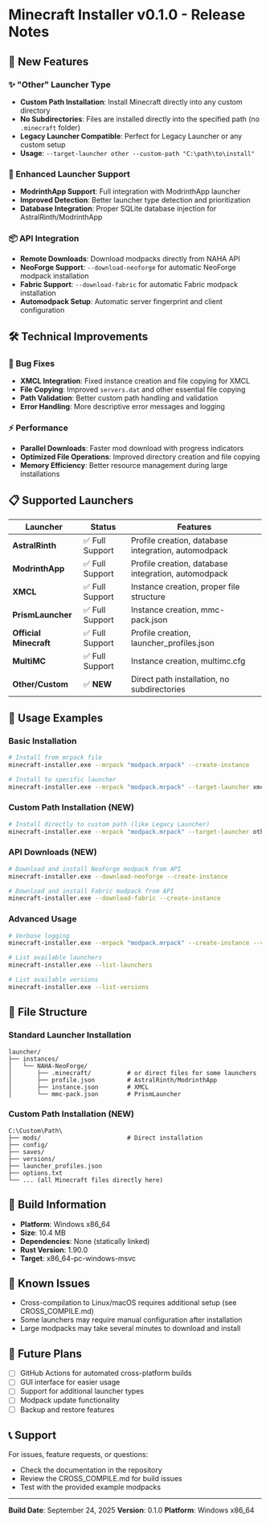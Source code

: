 # Minecraft Installer v0.1.0 - Release Notes

## 🎉 New Features

### ✨ "Other" Launcher Type

- **Custom Path Installation**: Install Minecraft directly into any custom directory
- **No Subdirectories**: Files are installed directly into the specified path (no `.minecraft` folder)
- **Legacy Launcher Compatible**: Perfect for Legacy Launcher or any custom setup
- **Usage**: `--target-launcher other --custom-path "C:\path\to\install"`

### 🔧 Enhanced Launcher Support

- **ModrinthApp Support**: Full integration with ModrinthApp launcher
- **Improved Detection**: Better launcher type detection and prioritization
- **Database Integration**: Proper SQLite database injection for AstralRinth/ModrinthApp

### 📦 API Integration

- **Remote Downloads**: Download modpacks directly from NAHA API
- **NeoForge Support**: `--download-neoforge` for automatic NeoForge modpack installation
- **Fabric Support**: `--download-fabric` for automatic Fabric modpack installation
- **Automodpack Setup**: Automatic server fingerprint and client configuration

## 🛠️ Technical Improvements

### 🐛 Bug Fixes

- **XMCL Integration**: Fixed instance creation and file copying for XMCL
- **File Copying**: Improved `servers.dat` and other essential file copying
- **Path Validation**: Better custom path handling and validation
- **Error Handling**: More descriptive error messages and logging

### ⚡ Performance

- **Parallel Downloads**: Faster mod download with progress indicators
- **Optimized File Operations**: Improved directory creation and file copying
- **Memory Efficiency**: Better resource management during large installations

## 📋 Supported Launchers

| Launcher               | Status          | Features                                            |
| ---------------------- | --------------- | --------------------------------------------------- |
| **AstralRinth**        | ✅ Full Support | Profile creation, database integration, automodpack |
| **ModrinthApp**        | ✅ Full Support | Profile creation, database integration, automodpack |
| **XMCL**               | ✅ Full Support | Instance creation, proper file structure            |
| **PrismLauncher**      | ✅ Full Support | Instance creation, mmc-pack.json                    |
| **Official Minecraft** | ✅ Full Support | Profile creation, launcher_profiles.json            |
| **MultiMC**            | ✅ Full Support | Instance creation, multimc.cfg                      |
| **Other/Custom**       | ✅ **NEW**      | Direct path installation, no subdirectories         |

## 🚀 Usage Examples

### Basic Installation

```bash
# Install from mrpack file
minecraft-installer.exe --mrpack "modpack.mrpack" --create-instance

# Install to specific launcher
minecraft-installer.exe --mrpack "modpack.mrpack" --target-launcher xmcl --create-instance
```

### Custom Path Installation (NEW)

```bash
# Install directly to custom path (like Legacy Launcher)
minecraft-installer.exe --mrpack "modpack.mrpack" --target-launcher other --custom-path "C:\Games\Minecraft" --create-instance
```

### API Downloads (NEW)

```bash
# Download and install NeoForge modpack from API
minecraft-installer.exe --download-neoforge --create-instance

# Download and install Fabric modpack from API
minecraft-installer.exe --download-fabric --create-instance
```

### Advanced Usage

```bash
# Verbose logging
minecraft-installer.exe --mrpack "modpack.mrpack" --create-instance --verbose

# List available launchers
minecraft-installer.exe --list-launchers

# List available versions
minecraft-installer.exe --list-versions
```

## 📁 File Structure

### Standard Launcher Installation

```
launcher/
├── instances/
│   └── NAHA-NeoForge/
│       ├── .minecraft/          # or direct files for some launchers
│       ├── profile.json         # AstralRinth/ModrinthApp
│       ├── instance.json        # XMCL
│       └── mmc-pack.json        # PrismLauncher
```

### Custom Path Installation (NEW)

```
C:\Custom\Path\
├── mods/                        # Direct installation
├── config/
├── saves/
├── versions/
├── launcher_profiles.json
├── options.txt
└── ... (all Minecraft files directly here)
```

## 🔧 Build Information

- **Platform**: Windows x86_64
- **Size**: 10.4 MB
- **Dependencies**: None (statically linked)
- **Rust Version**: 1.90.0
- **Target**: x86_64-pc-windows-msvc

## 🐛 Known Issues

- Cross-compilation to Linux/macOS requires additional setup (see CROSS_COMPILE.md)
- Some launchers may require manual configuration after installation
- Large modpacks may take several minutes to download and install

## 🔮 Future Plans

- [ ] GitHub Actions for automated cross-platform builds
- [ ] GUI interface for easier usage
- [ ] Support for additional launcher types
- [ ] Modpack update functionality
- [ ] Backup and restore features

## 📞 Support

For issues, feature requests, or questions:

- Check the documentation in the repository
- Review the CROSS_COMPILE.md for build issues
- Test with the provided example modpacks

---

**Build Date**: September 24, 2025
**Version**: 0.1.0
**Platform**: Windows x86_64
